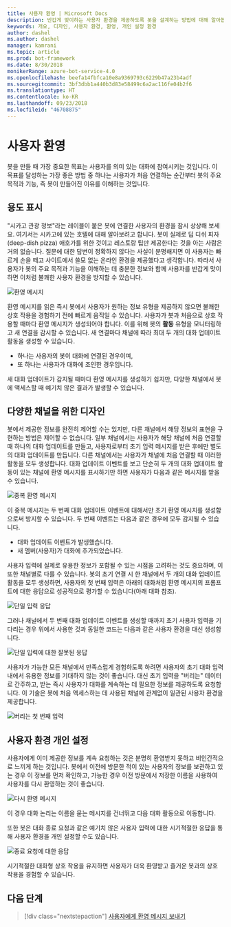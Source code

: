 ```yaml
---
title: 사용자 환영 | Microsoft Docs
description: 반갑게 맞이하는 사용자 환경을 제공하도록 봇을 설계하는 방법에 대해 알아봅니다.
keywords: 개요, 디자인, 사용자 환경, 환영, 개인 설정 환경
author: dashel
ms.author: dashel
manager: kamrani
ms.topic: article
ms.prod: bot-framework
ms.date: 8/30/2018
monikerRange: azure-bot-service-4.0
ms.openlocfilehash: beefa14fbfca10e8a9369793c6229b47a23b4adf
ms.sourcegitcommit: 3bf3dbb1a440b3d83e58499c6a2ac116fe04b2f6
ms.translationtype: HT
ms.contentlocale: ko-KR
ms.lasthandoff: 09/23/2018
ms.locfileid: "46708875"
---
```

# <a name="welcoming-the-user"></a>사용자 환영

봇을 만들 때 가장 중요한 목표는 사용자를 의미 있는 대화에 참여시키는 것입니다. 이 목표를 달성하는 가장 좋은 방법 중 하나는 사용자가 처음 연결하는 순간부터 봇의 주요 목적과 기능, 즉 봇이 만들어진 이유를 이해하는 것입니다.

## <a name="show-your-purpose"></a>용도 표시

"시카고 관광 정보"라는 레이블이 붙은 봇에 연결한 사용자의 환경을 잠시 상상해 보세요. 여기서는 시카고에 있는 호텔에 대해 알아보려고 합니다. 봇이 실제로 딥 디쉬 피자(deep-dish pizza) 애호가를 위한 것이고 레스토랑 팁만 제공한다는 것을 아는 사람은 거의 없습니다. 질문에 대한 답변이 정확하지 않다는 사실이 분명해지면 이 사용자는 빠르게 손을 떼고 사이트에서 쓸모 없는 온라인 환경을 제공했다고 생각합니다. 따라서 사용자가 봇의 주요 목적과 기능을 이해하는 데 충분한 정보와 함께 사용자를 반갑게 맞이하면 이처럼 불쾌한 사용자 환경을 방지할 수 있습니다. 

![환영 메시지](./media/welcome_message.png)

환영 메시지를 읽은 즉시 봇에서 사용자가 원하는 정보 유형을 제공하지 않으면 불쾌한 상호 작용을 경험하기 전에 빠르게 움직일 수 있습니다.
사용자가 봇과 처음으로 상호 작용할 때마다 환영 메시지가 생성되어야 합니다. 이를 위해 봇의 **활동** 유형을 모니터링하고 새 연결을 감시할 수 있습니다. 새 연결마다 채널에 따라 최대 두 개의 대화 업데이트 활동을 생성할 수 있습니다.

- 하나는 사용자의 봇이 대화에 연결된 경우이며,
- 또 하나는 사용자가 대화에 조인한 경우입니다.

새 대화 업데이트가 감지될 때마다 환영 메시지를 생성하기 쉽지만, 다양한 채널에서 봇에 액세스할 때 예기치 않은 결과가 발생할 수 있습니다.

## <a name="design-for-different-channels"></a>다양한 채널을 위한 디자인

봇에서 제공한 정보를 완전히 제어할 수는 있지만, 다른 채널에서 해당 정보의 표현을 구현하는 방법은 제어할 수 없습니다. 일부 채널에서는 사용자가 해당 채널에 처음 연결할 때 하나의 대화 업데이트를 만들고, 사용자로부터 초기 입력 메시지를 받은 후에만 별도의 대화 업데이트를 만듭니다. 다른 채널에서는 사용자가 채널에 처음 연결할 때 이러한 활동을 모두 생성합니다. 대화 업데이트 이벤트를 보고 단순히 두 개의 대화 업데이트 활동이 있는 채널에 환영 메시지를 표시하기만 하면 사용자가 다음과 같은 메시지를 받을 수 있습니다.

![중복 환영 메시지](./media/double_welcome_message.png)

이 중복 메시지는 두 번째 대화 업데이트 이벤트에 대해서만 초기 환영 메시지를 생성함으로써 방지할 수 있습니다. 두 번째 이벤트는 다음과 같은 경우에 모두 감지될 수 있습니다.
- 대화 업데이트 이벤트가 발생했습니다.
- 새 멤버(사용자)가 대화에 추가되었습니다.

사용자 입력에 실제로 유용한 정보가 포함될 수 있는 시점을 고려하는 것도 중요하며, 이 또한 채널별로 다를 수 있습니다. 봇의 초기 연결 시 한 채널에서 두 개의 대화 업데이트 활동을 모두 생성하면, 사용자의 첫 번째 입력은 아래의 대화처럼 환영 메시지의 프롬프트에 대한 응답으로 성공적으로 평가할 수 있습니다(아래 대화 참조).

![단일 입력 응답](./media/single_input_response.png)

그러나 채널에서 두 번째 대화 업데이트 이벤트를 생성할 때까지 초기 사용자 입력을 기다리는 경우 위에서 사용한 것과 동일한 코드는 다음과 같은 사용자 환경을 대신 생성합니다.

![단일 입력에 대한 잘못된 응답](./media/single_input_wrong_response.png)

사용자가 가능한 모든 채널에서 만족스럽게 경험하도록 하려면 사용자의 초기 대화 입력 내에서 유용한 정보를 기대하지 않는 것이 좋습니다. 대신 초기 입력을 "버리는" 데이터로 간주하고, 받는 즉시 사용자가 대화를 계속하는 데 필요한 정보를 제공하도록 요청합니다. 이 기술은 봇에 처음 액세스하는 데 사용된 채널에 관계없이 일관된 사용자 환경을 제공합니다.

![버리는 첫 번째 입력](./media/no_first_input_response.png)

## <a name="personalize-the-user-experience"></a>사용자 환경 개인 설정

사용자에게 이미 제공한 정보를 계속 요청하는 것은 분명히 환영받지 못하고 비인간적으로 느끼게 하는 것입니다. 봇에서 이전에 방문한 적이 있는 사용자의 정보를 보관하고 있는 경우 이 정보를 먼저 확인하고, 가능한 경우 이전 방문에서 저장한 이름을 사용하여 사용자를 다시 환영하는 것이 좋습니다. 

![다시 환영 메시지](./media/welcome_back.png)

이 경우 대화 논리는 이름을 묻는 메시지를 건너뛰고 다음 대화 활동으로 이동합니다.

또한 봇은 대화 종료 요청과 같은 예기치 않은 사용자 입력에 대한 시기적절한 응답을 통해 사용자 환경을 개인 설정할 수도 있습니다.

![종료 요청에 대한 응답](./media/respond_to_exit.png)

시기적절한 대화형 상호 작용을 유지하면 사용자가 더욱 환영받고 즐거운 봇과의 상호 작용을 경험할 수 있습니다.

## <a name="next-steps"></a>다음 단계
> [!div class="nextstepaction"]
> [사용자에게 환영 메시지 보내기](bot-builder-send-welcome-message.md)
